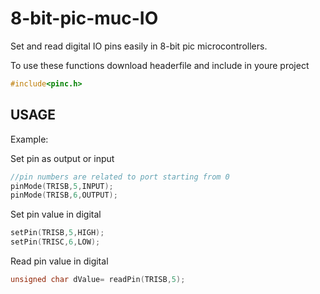 # 8-bit-pic-muc-IO
Set and read digital IO pins easily in 8-bit pic microcontrollers.


To use these functions download headerfile and include in youre project
```c
#include<pinc.h>
```

## USAGE
Example:

Set pin as output or input
```c
//pin numbers are related to port starting from 0
pinMode(TRISB,5,INPUT);
pinMode(TRISB,6,OUTPUT);
```
Set pin value in digital

```c
setPin(TRISB,5,HIGH);
setPin(TRISC,6,LOW);
```
Read pin value in digital

```c
unsigned char dValue= readPin(TRISB,5);
```
